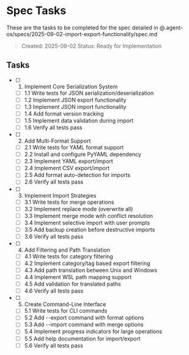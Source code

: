 # Spec Tasks

These are the tasks to be completed for the spec detailed in @.agent-os/specs/2025-09-02-import-export-functionality/spec.md

> Created: 2025-09-02
> Status: Ready for Implementation

## Tasks

- [ ] 1. Implement Core Serialization System
  - [ ] 1.1 Write tests for JSON serialization/deserialization
  - [ ] 1.2 Implement JSON export functionality
  - [ ] 1.3 Implement JSON import functionality
  - [ ] 1.4 Add format version tracking
  - [ ] 1.5 Implement data validation during import
  - [ ] 1.6 Verify all tests pass

- [ ] 2. Add Multi-Format Support
  - [ ] 2.1 Write tests for YAML format support
  - [ ] 2.2 Install and configure PyYAML dependency
  - [ ] 2.3 Implement YAML export/import
  - [ ] 2.4 Implement CSV export/import
  - [ ] 2.5 Add format auto-detection for imports
  - [ ] 2.6 Verify all tests pass

- [ ] 3. Implement Import Strategies
  - [ ] 3.1 Write tests for merge operations
  - [ ] 3.2 Implement replace mode (overwrite all)
  - [ ] 3.3 Implement merge mode with conflict resolution
  - [ ] 3.4 Implement selective import with user prompts
  - [ ] 3.5 Add backup creation before destructive imports
  - [ ] 3.6 Verify all tests pass

- [ ] 4. Add Filtering and Path Translation
  - [ ] 4.1 Write tests for category filtering
  - [ ] 4.2 Implement category/tag based export filtering
  - [ ] 4.3 Add path translation between Unix and Windows
  - [ ] 4.4 Implement WSL path mapping support
  - [ ] 4.5 Add validation for translated paths
  - [ ] 4.6 Verify all tests pass

- [ ] 5. Create Command-Line Interface
  - [ ] 5.1 Write tests for CLI commands
  - [ ] 5.2 Add --export command with format options
  - [ ] 5.3 Add --import command with merge options
  - [ ] 5.4 Implement progress indicators for large operations
  - [ ] 5.5 Add help documentation for import/export
  - [ ] 5.6 Verify all tests pass